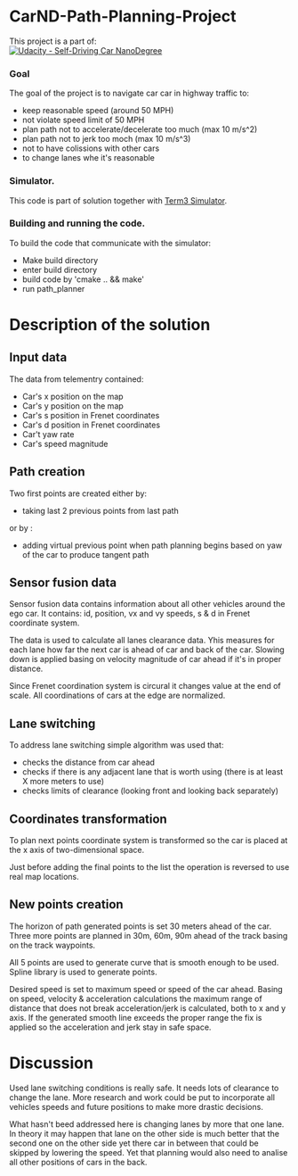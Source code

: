 # CarND-Path-Planning-Project
This project is a part of:  
 [![Udacity - Self-Driving Car NanoDegree](https://s3.amazonaws.com/udacity-sdc/github/shield-carnd.svg)](http://www.udacity.com/drive)

### Goal
The goal of the project is to navigate car car in highway traffic to:
- keep reasonable speed (around 50 MPH)
- not violate speed limit of 50 MPH
- plan path not to accelerate/decelerate too much (max 10 m/s^2)
- plan path not to jerk too moch (max 10 m/s^3)
- not to have colissions with other cars
- to change lanes whe it's reasonable
   

### Simulator.
This code is part of solution together with  [Term3 Simulator](https://github.com/udacity/self-driving-car-sim/releases/tag/T3_v1.2).  


### Building and running the code.

To build the code that communicate with the simulator:
- Make build directory
- enter build directory 
- build code by 'cmake .. && make'
- run path_planner


# Description of the solution

## Input data
The data from telementry contained:
- Car's x position on the map
- Car's y position on the map
- Car's s position in Frenet coordinates
- Car's d position in Frenet coordinates
- Car't yaw rate
- Car's speed magnitude


## Path creation 
Two first points are created either by:
- taking last 2 previous points from last path  

or by :
- adding virtual previous point when path planning begins based on yaw of the car to produce tangent path

## Sensor fusion data
Sensor fusion data contains information about all other vehicles around the ego car. It contains: id, position, vx and vy speeds, s & d in Frenet coordinate system.

The data is used to calculate all lanes clearance data. Yhis measures for each lane how far the next car is ahead of car and back of the car. Slowing down is applied basing on velocity magnitude of car ahead if it's in proper distance.

Since Frenet coordination system is circural it changes value at the end of scale. All coordinations of cars at the edge are normalized.  

## Lane switching
To address lane switching simple algorithm was used that:
- checks the distance from car ahead
- checks if there is any adjacent lane that is worth using (there is at least X more meters to use)
- checks limits of clearance (looking front and looking back separately)

## Coordinates transformation
To plan next points coordinate system is transformed so the car is placed at the x axis of two-dimensional space.

Just before adding the final points to the list the operation is reversed to use real map locations.

## New points creation

The horizon of path generated points is set 30 meters ahead of the car. Three more points are planned in 30m, 60m, 90m ahead of the track basing on the track waypoints. 

All 5 points are used to generate curve that is smooth enough to be used. Spline library is used to generate points.

Desired speed is set to maximum speed or speed of the car ahead. Basing on speed, velocity & acceleration calculations the maximum range of distance that does not break acceleration/jerk is calculated, both to x and y axis. If the generated smooth line exceeds the proper range the fix is applied so the acceleration and jerk stay in safe space.

# Discussion

Used lane switching conditions is really safe. It needs lots of clearance to change the lane. More research and work could be put to incorporate all vehicles speeds and future positions to make more drastic decisions.

What hasn't beed addressed here is changing lanes by more that one lane. In theory it may happen that lane on the other side is much better that the second one on the other side yet there car in between that could be skipped by lowering the speed. Yet that planning would also need to analise all other positions of cars in the back.


